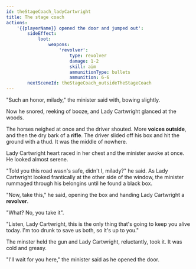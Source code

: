 ```yaml
---
id: theStageCoach_ladyCartwright
title: The stage coach
actions:
    '{{playerName}} opened the door and jumped out':
        sideEffect:
            loot:
                weapons:
                    'revolver':
                        type: revolver
                        damage: 1-2
                        skill: aim
                        ammunitionType: bullets
                        ammunition: 6-6
        nextSceneId: theStageCoach_outsideTheStageCoach
---
```


"Such an honor, milady," the minister said with, bowing slightly.

Now he snored, reeking of booze, and Lady Cartwright glanced at the woods.

The horses neighed at once and the driver shouted. More **voices outside**, and then the dry bark of a **rifle**. The driver slided off his box and hit the ground with a thud. It was the middle of nowhere.

Lady Cartwright heart raced in her chest and the minister awoke at once. He looked almost serene.

"Told you this road wasn's safe, didn't I, milady?" he said. As Lady Cartwright looked frantically at the other side of the window, the minister rummaged through his belongins until he found a black box.

"Now, take this," he said, opening the box and handing Lady Cartwright a **revolver**.

"What? No, you take it".

"Listen, Lady Cartwright, this is the only thing that's going to keep you alive today. I'm too drunk to save us both, so it's up to you."

The minster held the gun and Lady Cartwright, reluctantly, took it. It was cold and greasy.

"I'll wait for you here," the minister said as he opened the door.
